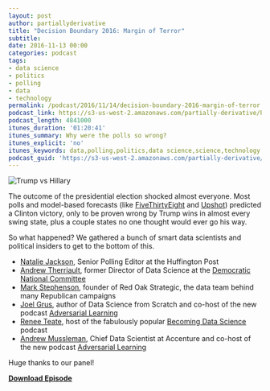 ```yaml
---
layout: post
author: partiallyderivative
title: "Decision Boundary 2016: Margin of Terror"
subtitle: 
date: 2016-11-13 00:00
categories: podcast
tags:
- data science
- politics
- polling
- data
- technology
permalink: /podcast/2016/11/14/decision-boundary-2016-margin-of-terror
podcast_link: https://s3-us-west-2.amazonaws.com/partially-derivative/Partially_Derivative_S2E15_Decision_Boundary_Margin_of_Terror.mp3
podcast_length: 4841000
itunes_duration: '01:20:41'
itunes_summary: Why were the polls so wrong? 
itunes_explicit: 'no'
itunes_keywords: data,polling,politics,data science,science,technology
podcast_guid: 'https://s3-us-west-2.amazonaws.com/partially-derivative/Partially_Derivative_S2E15_Decision_Boundary_Margin_of_Terror.mp3'
---
```


![Trump vs Hillary](http://thelibertarianrepublic.com/wp-content/uploads/2016/10/88531728_hi031757035.jpg)

The outcome of the presidential election shocked almost everyone. Most polls and model-based forecasts (like [FiveThirtyEight](http://projects.fivethirtyeight.com/2016-election-forecast/) and [Upshot](http://www.nytimes.com/interactive/2016/upshot/presidential-polls-forecast.html)) predicted a Clinton victory, only to be proven wrong by Trump wins in almost every swing state, plus a couple states no one thought would ever go his way. 

So what happened? We gathered a bunch of smart data scientists and political insiders to get to the bottom of this. 

- [Natalie Jackson](https://twitter.com/nataliemjb), Senior Polling Editor at the Huffington Post 
- [Andrew Therriault](https://twitter.com/therriaultphd), former Director of Data Science at the [Democratic National Committee](https://www.democrats.org/)
- [Mark Stephenson](https://twitter.com/markjstephenson), founder of Red Oak Strategic, the data team behind many Republican campaigns
- [Joel Grus](https://twitter.com/joelgrus), author of Data Science from Scratch and co-host of the new podcast [Adversarial Learning](https://twitter.com/Adversarial_L)
- [Renee Teate](https://twitter.com/becomingdatasci), host of the fabulously popular [Becoming Data Science](http://www.becomingadatascientist.com/) podcast
- [Andrew Mussleman](https://twitter.com/akm), Chief Data Scientist at Accenture and co-host of the new podcast [Adversarial Learning](https://twitter.com/Adversarial_L)

Huge thanks to our panel! 

[**Download Episode**](https://s3-us-west-2.amazonaws.com/partially-derivative/Partially_Derivative_S2E15_Decision_Boundary_Margin_of_Terror.mp3)
